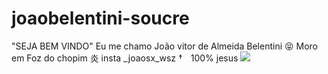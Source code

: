 # joaobelentini-soucre 
"SEJA BEM VINDO" 
Eu me chamo João vitor de Almeida Belentini 😝
Moro em Foz do chopim 
炎 insta _joaosx_wsz 
†ﾠ100% jesus
![](https://media1.tenor.com/m/IqI01bGF4a8AAAAC/hi.gif)

